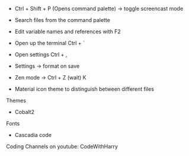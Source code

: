 * Ctrl + Shift + P (Opens command palette) -> toggle screencast mode
  
* Search files from the command palette

* Edit variable names and references with F2

* Open up the terminal Ctrl + `

* Open settings Ctrl + ,

* Settings -> format on save

* Zen mode -> Ctrl + Z (wait) K

* Material icon theme to distinguish between different files

Themes
* Cobalt2

Fonts
* Cascadia code

Coding Channels on youtube: CodeWithHarry
